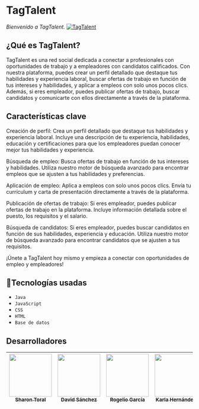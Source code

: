 # TagTalent
<em> Bienvenido a TagTalent.</em>
<a href="https://github.com/BelSharon/proyecto-integrador"><img src="https://i.postimg.cc/3RWtdzGq/logo2.png" alt="TagTalent"></a>
## ¿Qué es TagTalent?
TagTalent es una red social dedicada a conectar a profesionales con oportunidades de trabajo y a empleadores con candidatos calificados. Con nuestra plataforma, puedes crear un perfil detallado que destaque tus habilidades y experiencia laboral, buscar ofertas de trabajo en función de tus intereses y habilidades, y aplicar a empleos con solo unos pocos clics. Además, si eres empleador, puedes publicar ofertas de trabajo, buscar candidatos y comunicarte con ellos directamente a través de la plataforma.

## Características clave
Creación de perfil: Crea un perfil detallado que destaque tus habilidades y experiencia laboral. Incluye una descripción de tu experiencia, habilidades, educación y certificaciones para que los empleadores puedan conocer mejor
tus habilidades y experiencia.

Búsqueda de empleo: Busca ofertas de trabajo en función de tus intereses y habilidades. Utiliza nuestro motor de búsqueda avanzado para encontrar empleos que se ajusten a tus habilidades y preferencias.

Aplicación de empleo: Aplica a empleos con solo unos pocos clics. Envía tu currículum y carta de presentación directamente a través de la plataforma.

Publicación de ofertas de trabajo: Si eres empleador, puedes publicar ofertas de trabajo en la plataforma. Incluye información detallada sobre el puesto, los requisitos y el salario.

Búsqueda de candidatos: Si eres empleador, puedes buscar candidatos en función de sus habilidades, experiencia y educación. Utiliza nuestro motor de búsqueda avanzado para encontrar candidatos que se ajusten a tus requisitos.

¡Únete a TagTalent hoy mismo y empieza a conectar con oportunidades de empleo y empleadores!

## :hammer:Tecnologías usadas

- `Java`
- `JavaScript`
- `CSS`
- `HTML`
- `Base de datos`
  

## Desarrolladores
| [<img src="https://avatars.githubusercontent.com/u/116234210?v=4" width=115><br><sub>Sharon Toral</sub>](https://github.com/BelSharon) |  [<img src="https://avatars.githubusercontent.com/u/107715111?v=4" width=115><br><sub>David Sánchez</sub>](https://github.com/DavidESV7) |  [<img src="https://avatars.githubusercontent.com/u/44250690?v=4" width=115><br><sub>Rogelio García</sub>](https://github.com/Rogergarciahdz) |  [<img src="https://avatars.githubusercontent.com/u/119544964?v=4" width=115><br><sub>Karla Hernández</sub>](https://github.com/KarliiAndy) |  [<img src="https://avatars.githubusercontent.com/u/105260133?v=4" width=115><br><sub>Carlos Galván</sub>](https://github.com/Charlygal18) |  [<img src="https://avatars.githubusercontent.com/u/119544178?v=4" width=115><br><sub>Arely López</sub>](https://github.com/Arelylc1) |
| :---: | :---: | :---: | :---: | :---: | :---: |




